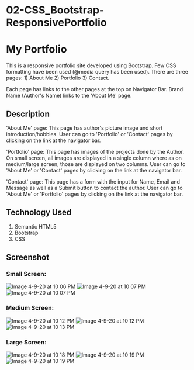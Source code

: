 # 02-CSS_Bootstrap-ResponsivePortfolio

# My Portfolio

This is a responsive portfolio site developed using Bootstrap. Few CSS formatting have been used (@media query has been used). There are three pages: 1) About Me  2) Portfolio  3) Contact. 

Each page has links to the other pages at the top on Navigator Bar. Brand Name (Author's Name) links to the 'About Me' page. 

## Description

'About Me' page: This page has author's picture image and short introduction/hobbies. User can go to 'Portfolio' or 'Contact' pages by clicking on the link at the navigator bar. 


'Portfolio' page: This page has images of the projects done by the Author. On small screen, all images are displayed in a single column where as on medium/large screen, those are displayed on two columns. User can go to 'About Me' or 'Contact' pages by clicking on the link at the navigator bar. 


'Contact' page: This page has a form with the input for Name, Email and Message as well as a Submit button to contact the author. User can go to 'About Me' or 'Portfolio' pages by clicking on the link at the navigator bar. 



## Technology Used
1. Semantic HTML5
2. Bootstrap
3. CSS


## Screenshot

### Small Screen:

![Image 4-9-20 at 10 06 PM](https://user-images.githubusercontent.com/55207625/78964400-e0a48d00-7aae-11ea-9650-82b47189bad8.jpeg)
![Image 4-9-20 at 10 07 PM](https://user-images.githubusercontent.com/55207625/78964401-e26e5080-7aae-11ea-95cc-a189e8c0eb1a.jpeg)
![Image 4-9-20 at 10 07 PM](https://user-images.githubusercontent.com/55207625/78964407-e4381400-7aae-11ea-919b-5334ca67fb63.jpeg)

### Medium Screen:

![Image 4-9-20 at 10 12 PM](https://user-images.githubusercontent.com/55207625/78964596-98399f00-7aaf-11ea-8a11-31a632f713aa.jpeg)
![Image 4-9-20 at 10 12 PM](https://user-images.githubusercontent.com/55207625/78964597-996acc00-7aaf-11ea-824c-0fdab4bca2b8.jpeg)
![Image 4-9-20 at 10 13 PM](https://user-images.githubusercontent.com/55207625/78964601-9bcd2600-7aaf-11ea-899d-45f285b417c6.jpeg)

### Large Screen:


![Image 4-9-20 at 10 18 PM](https://user-images.githubusercontent.com/55207625/78964866-41809500-7ab0-11ea-8300-7f0b5cb0c5bb.jpeg)
![Image 4-9-20 at 10 19 PM](https://user-images.githubusercontent.com/55207625/78964869-43e2ef00-7ab0-11ea-8630-88e0e26a2ea1.jpeg)
![Image 4-9-20 at 10 19 PM](https://user-images.githubusercontent.com/55207625/78964872-45acb280-7ab0-11ea-9788-a44ed0ebf286.jpeg)
